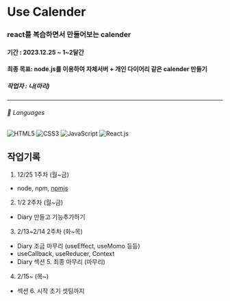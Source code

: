 # Use Calender 

### react를 복습하면서 만들어보는 calender

#### 기간 : 2023.12.25 ~ 1~2달간

#### 최종 목표: node.js를 이용하여 자체서버 + 개인 다이어리 같은 calender 만들기

##### 작업자 : 나(마리)

---
###### 📔 Languages
![HTML5](https://img.shields.io/badge/html5-%23E34F26.svg?style=for-the-badge&logo=html5&logoColor=white)
![CSS3](https://img.shields.io/badge/css3-%231572B6.svg?style=for-the-badge&logo=css3&logoColor=white)
![JavaScript](https://img.shields.io/badge/javascript-%23323330.svg?style=for-the-badge&logo=javascript&logoColor=%23F7DF1E)
![React.js](https://img.shields.io/badge/react-61DAFB?style=for-the-badge&logo=react&logoColor=black)

## 작업기록

1. 12/25 1주차 (월~금)
- node, npm, [npmjs](https://www.npmjs.com/ "npm 모듈이 모여있는 사이트")

2. 1/2 2주차 (월~금)
- Diary 만들고 기능추가하기

3. 2/13~2/14 2주차 (화~목)
- Diary 조금 마무리 (useEffect, useMomo 등등)
- useCallback, useReducer, Context
- Diary 섹션 5. 최종 마무리 (마무리)

4. 2/15~ (목~)
- 섹션 6. 시작 초기 셋팅까지